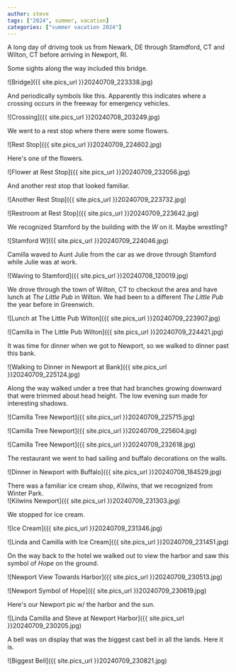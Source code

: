 ```yaml
---
author: steve
tags: ["2024", summer, vacation]
categories: ["summer vacation 2024"]
---
```

A long day of driving took us from Newark, DE through Stamdford, CT and Wilton, CT before arriving in Newport, RI.  

Some sights along the way included this bridge.  

![Bridge]({{ site.pics_url }}20240709_223338.jpg)  

And periodically symbols like this. Apparently this indicates where a crossing occurs in the freeway for emergency vehicles.  

![Crossing]({{ site.pics_url }}20240708_203249.jpg)  

We went to a rest stop where there were some flowers.  

![Rest Stop]({{ site.pics_url }}20240709_224602.jpg)  

Here's one of the flowers.  

![Flower at Rest Stop]({{ site.pics_url }}20240709_232056.jpg)  

And another rest stop that looked familiar.  

![Another Rest Stop]({{ site.pics_url }}20240709_223732.jpg)  

![Restroom at Rest Stop]({{ site.pics_url }}20240709_223642.jpg)  

We recognized Stamford by the building with the *W* on it. Maybe wrestling?  

![Stamford W]({{ site.pics_url }}20240709_224046.jpg)  

Camilla waved to Aunt Julie from the car as we drove through Stamford while Julie was at work.  

![Waving to Stamford]({{ site.pics_url }}20240708_120019.jpg)  

We drove through the town of Wilton, CT to checkout the area and have lunch at *The Little Pub* in Wilton. We had been to a different *The Little Pub* the year before in Greenwich.  

![Lunch at The Little Pub Wilton]({{ site.pics_url }}20240709_223907.jpg)  

![Camilla in The Little Pub Wilton]({{ site.pics_url }}20240709_224421.jpg)  

It was time for dinner when we got to Newport, so we walked to dinner past this bank.  

![Walking to Dinner in Newport at Bank]({{ site.pics_url }}20240709_225124.jpg)  

Along the way walked under a tree that had branches growing downward that were trimmed about head height.  The low evening sun made for interesting shadows.  

![Camilla Tree Newport]({{ site.pics_url }}20240709_225715.jpg)  

![Camilla Tree Newport]({{ site.pics_url }}20240709_225604.jpg)  

![Camilla Tree Newport]({{ site.pics_url }}20240709_232618.jpg)  

The restaurant we went to had sailing and buffalo decorations on the walls.  

![Dinner in Newport with Buffalo]({{ site.pics_url }}20240708_184529.jpg)  

There was a familiar ice cream shop, *Kilwins*, that we recognized from Winter Park.  
![Kilwins Newport]({{ site.pics_url }}20240709_231303.jpg)  

We stopped for ice cream.  

![Ice Cream]({{ site.pics_url }}20240709_231346.jpg)  

![Linda and Camilla with Ice Cream]({{ site.pics_url }}20240709_231451.jpg)  

On the way back to the hotel we walked out to view the harbor and saw this symbol of *Hope* on the ground.  

![Newport View Towards Harbor]({{ site.pics_url }}20240709_230513.jpg)  

![Newport Symbol of Hope]({{ site.pics_url }}20240709_230619.jpg)  

Here's our Newport pic w/ the harbor and the sun.  

![Linda Camilla and Steve at Newport Harbor]({{ site.pics_url }}20240709_230205.jpg)  

A bell was on display that was the biggest cast bell in all the lands.  Here it is.  

![Biggest Bell]({{ site.pics_url }}20240709_230821.jpg)  

